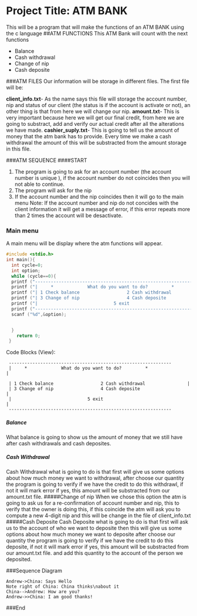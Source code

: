 # Project Title: ATM BANK
This will be a program that will make the functions of an ATM BANK using 
the c language 
##ATM FUNCTIONS
This ATM Bank will count with the next functions
- Balance
- Cash withdrawal
- Change of nip
- Cash deposite

###ATM FILES 
Our information will be storage in different files.  The first file will be:

**client_info.txt**- As the name says this file will storage the account number, nip and status of our client (the status is if the account is activate or not), an other thing is that from here we will change our nip.
**amount.txt**- This is very important because here we will get our final credit, from here we are going to substract, add and verify our actual credit after all the alterations we have made.
**cashier_suply.txt**- This is going to tell us the amount of money that the atm bank has to provide. Every time we make a cash withdrawal the amount of this will be substracted from the amount storage in this file.

###ATM SEQUENCE
####START
1. The program is going to ask for an account number (the account number is unique ), if the account number do not coincides then you will not able to continue.
1. The program will ask for the nip 
1. If the account number and the nip coincides then it will go to the main menu
Note: If the account number and nip do not concides with the client information it will get a message of error, if this error repeats more than 2 times the account will be desactivate.

### Main menu 
A main menu will be display where the atm functions will appear.
```c
#include <stdio.h>
int main(){
  int cycle=0; 
  int option;
  while (cycle==0){
  printf ("--------------------------------------------------------------\n");
  printf ("|     *             What do you want to do?         *                    |\n\n"); 
  printf ("| 1 Check balance                  2 Cash withdrawal                |\n");
  printf ("| 3 Change of nip                  4 Cash deposite                    |\n");
  printf ("|                             5 exit                                                     |\n");
  printf ("--------------------------------------------------------------\n");
  scanf ("%d",&option);


  }
    return 0;  
 }
```
Code Blocks (View):


     -------------------------------------------------------------- 
     |     *             What do you want to do?         *                   |
	 
	 | 1 Check balance                  2 Cash withdrawal                |
     | 3 Change of nip                  4 Cash deposite                    |
	 |                             5 exit                                                     |
	 -------------------------------------------------------------- 
##### Balance 
What balance is going to show us the amount of money that we still have after cash withdrawals and cash deposites.
##### Cash Withdrawal
Cash Withdrawal what is going to do is that first will give us some options about how much money we want to withdrawal, after choose our quantity the program is going to verify if we have the credit to do this withdrawl, if not it will mark error if yes, this amount will be substracted from our amount.txt file.
#####Change of nip
When we chose this option the atm is going to ask us for a re-confirmation of account number and nip, this to verify that the owner is doing this, if this coincide the atm will ask you to compute a new 4-digit nip and this will be change in the file of client_info.txt
#####Cash Deposite
Cash Deposite what is going to do is that first will ask us to the account of who we want to deposite then this will give us some options about how much money we want to deposite after choose our quantity the program is going to verify if we have the credit to do this deposite, if not it will mark error if yes, this amount will be substracted from our amount.txt file. and add this quantity to the account of the person we deposited.

###Sequence Diagram
                    
```seq
Andrew->China: Says Hello 
Note right of China: China thinks\nabout it 
China-->Andrew: How are you? 
Andrew->>China: I am good thanks!
```

###End
